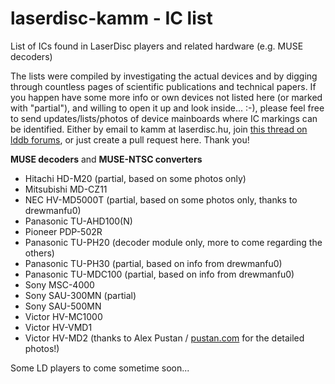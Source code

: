 # laserdisc-kamm - IC list
List of ICs found in LaserDisc players and related hardware (e.g. MUSE decoders)

The lists were compiled by investigating the actual devices and by digging through countless pages of scientific publications and technical papers.
If you happen have some more info or own devices not listed here (or marked with "partial"), and willing to open it up and look inside... :-), please feel free to send updates/lists/photos of device mainboards where IC markings can be identified.
Either by email to kamm at laserdisc.hu, join [this thread on lddb forums](https://forum.lddb.com/viewtopic.php?f=25&t=10345), or just create a pull request here. Thank you!

**MUSE decoders** and **MUSE-NTSC converters**

* Hitachi HD-M20 (partial, based on some photos only)
* Mitsubishi MD-CZ11
* NEC HV-MD5000T (partial, based on some photos only, thanks to drewmanfu0)
* Panasonic TU-AHD100(N)
* Pioneer PDP-502R
* Panasonic TU-PH20 (decoder module only, more to come regarding the others)
* Panasonic TU-PH30 (partial, based on info from drewmanfu0)
* Panasonic TU-MDC100 (partial, based on info from drewmanfu0)
* Sony MSC-4000
* Sony SAU-300MN (partial)
* Sony SAU-500MN
* Victor HV-MC1000
* Victor HV-VMD1
* Victor HV-MD2 (thanks to Alex Pustan / [pustan.com](https://pustan.com) for the detailed photos!)

Some LD players to come sometime soon...
